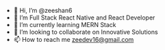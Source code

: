 - 👋 Hi, I’m @zeeshan6
- 👀 I’m Full Stack React Native and React Developer
- 🌱 I’m currently learning MERN Stack
- 💞️ I’m looking to collaborate on Innovative Solutions 
- 📫 How to reach me zeedev16@gmail.com

<!---
zeeshan6/zeeshan6 is a ✨ special ✨ repository because its `README.md` (this file) appears on your GitHub profile.
You can click the Preview link to take a look at your changes.
--->
